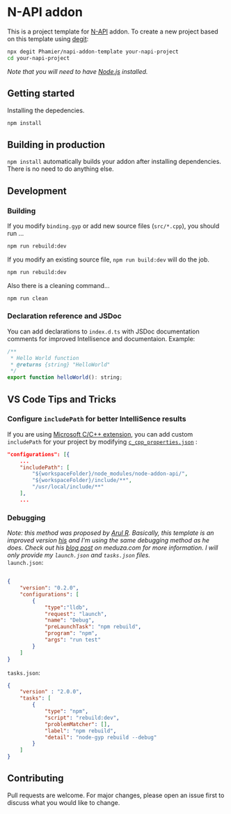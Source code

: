 # N-API addon

This is a project template for [N-API](https://nodejs.org/api/n-api.html) addon.
To create a new project based on this template using [degit](https://github.com/Rich-Harris/degit):
```bash
npx degit Phamier/napi-addon-template your-napi-project
cd your-napi-project
```
*Note that you will need to have [Node.js](https://nodejs.org/) installed.*
## Getting started

Installing the depedencies.
```bash
npm install
```
## Building in production

`npm install` automatically builds your addon after installing dependencies. There is no need to do anything else.
## Development
### Building
If you modify `binding.gyp` or add new source files (`src/*.cpp`), you should run ...
```bash
npm run rebuild:dev
```

If you modify an existing source file, `npm run build:dev` will do the job.
```bash
npm run rebuild:dev
```
Also there is a cleaning command...
```bash
npm run clean
```
### Declaration reference and JSDoc
You can add declarations to `index.d.ts` with JSDoc documentation comments for improved Intellisence and documentaion. Example:
```js
/**
 * Hello World function
 * @returns {string} "HelloWorld"
 */
export function helloWorld(): string;
``` 
## VS Code Tips and Tricks
### Configure `includePath` for better IntelliSence results
If you are using [Microsoft C/C++ extension](https://marketplace.visualstudio.com/items?itemName=ms-vscode.cpptools), you can add custom `includePath` for your project by modifying  [`c_cpp_properties.json`](https://code.visualstudio.com/docs/cpp/c-cpp-properties-schema-reference) :
```json
"configurations": [{
    ...
    "includePath": [
        "${workspaceFolder}/node_modules/node-addon-api/",
        "${workspaceFolder}/include/**",
        "/usr/local/include/**"    
    ],
    ...
```
### Debugging
*Note: this method was proposed by [Arul R](https://github.com/a7ul).  Basically, this template is an improved version [his](https://github.com/a7ul/basic-node-addon) and I'm using the same debugging method as he does. Check out his [blog post](https://medium.com/@a7ul/debugging-nodejs-c-addons-using-vs-code-27e9940fc3ad) on meduza.com for more information. I will only provide my `launch.json` and `tasks.json` files.*\
`launch.json`:
```json

{
    "version": "0.2.0",
    "configurations": [
        {
            "type":"lldb",
            "request": "launch",
            "name": "Debug",
            "preLaunchTask": "npm rebuild",
            "program": "npm",
            "args": "run test"
        }
    ]
}
```
`tasks.json`:
```json
{
    "version" : "2.0.0",
    "tasks": [
        {
            "type": "npm",
            "script": "rebuild:dev",
            "problemMatcher": [],
            "label": "npm rebuild",
            "detail": "node-gyp rebuild --debug"
        }
    ]
}
```
## Contributing
Pull requests are welcome. For major changes, please open an issue first to discuss what you would like to change.
